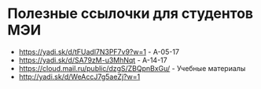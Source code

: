 # Полезные ссылочки для студентов МЭИ
- https://yadi.sk/d/tFUadl7N3PF7v9?w=1 - А-05-17
- https://yadi.sk/d/SA79zM-u3MhNqt - А-14-17
- https://cloud.mail.ru/public/dzgS/ZBQpnBxGu/ - Учебные материалы
- http://yadi.sk/d/WeAccJ7g5aeZj?w=1
